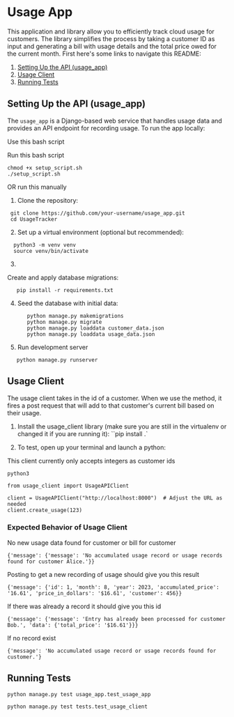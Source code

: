 # Usage App

This application and library allow you to efficiently track cloud usage for customers. The library simplifies the process by taking a customer ID as input and generating a bill with usage details and the total price owed for the current month. First here's some links to navigate this README:

1. [Setting Up the API (usage_app)](#setting-up-the-api-usage_app-manually)
2. [Usage Client](#usage-client)
3. [Running Tests](#running-tests)

## Setting Up the API (usage_app) 


The `usage_app` is a Django-based web service that handles usage data and provides an API endpoint for recording usage. To run the app locally:

Use this bash script


Run this bash script
```
chmod +x setup_script.sh
./setup_script.sh
```

OR run this manually

1. Clone the repository:
  ```
   git clone https://github.com/your-username/usage_app.git
   cd UsageTracker
  ```

2. Set up a virtual environment (optional but recommended):
  ```
    python3 -m venv venv
    source venv/bin/activate
  ```

3. 
Create and apply database migrations:
   ```
      pip install -r requirements.txt
   ```

4. Seed the database with initial data:

   ```
      python manage.py makemigrations 
      python manage.py migrate
      python manage.py loaddata customer_data.json
      python manage.py loaddata usage_data.json
   ```

5. Run development server 
```
   python manage.py runserver
```

## Usage Client

The usage client takes in the id of a customer. When we use the method, it fires a post request that will add to that customer's current bill based on their usage.

1. Install the usage_client library (make sure you are still in the virtualenv or changed it if you are running it):
   ``pip install .`

2. To test, open up your terminal and launch a python:

This client currently only accepts integers as customer ids

```python3```

```
from usage_client import UsageAPIClient

client = UsageAPIClient("http://localhost:8000")  # Adjust the URL as needed
client.create_usage(123)

```

### Expected Behavior of Usage Client

No new usage data found for customer or bill for customer

```
{'message': {'message': 'No accumulated usage record or usage records found for customer Alice.'}}
```

Posting to get a new recording of usage should give you this result

```
{'message': {'id': 1, 'month': 8, 'year': 2023, 'accumulated_price': '16.61', 'price_in_dollars': '$16.61', 'customer': 456}}
```

If there was already a record it should give you this id

```
{'message': {'message': 'Entry has already been processed for customer Bob.', 'data': {'total_price': '$16.61'}}}
```

If no record exist

```
{'message': 'No accumulated usage record or usage records found for customer.'}
```

## Running Tests

```
python manage.py test usage_app.test_usage_app

python manage.py test tests.test_usage_client
```